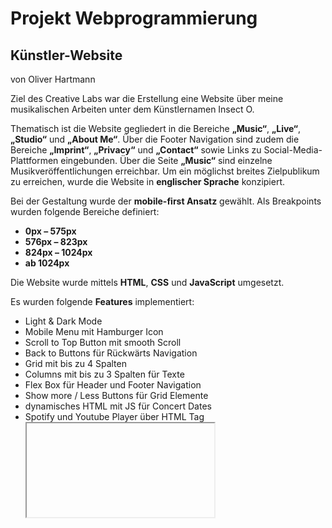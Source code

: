 # Projekt Webprogrammierung  
## Künstler-Website
von Oliver Hartmann

Ziel des Creative Labs war die Erstellung eine Website über meine musikalischen Arbeiten unter dem Künstlernamen Insect O.

Thematisch ist die Website gegliedert in die Bereiche **„Music“**, **„Live“**, **„Studio“** und **„About Me“**. Über die Footer Navigation sind zudem die Bereiche  **„Imprint“**, **„Privacy“** und **„Contact“** sowie Links zu Social-Media-Plattformen eingebunden. Über die Seite **„Music“** sind einzelne Musikveröffentlichungen erreichbar. Um ein möglichst breites Zielpublikum zu erreichen, wurde die Website in **englischer Sprache** konzipiert.

Bei der Gestaltung wurde der **mobile-first Ansatz** gewählt. Als Breakpoints wurden folgende Bereiche definiert:

- **0px – 575px** 
- **576px – 823px**
- **824px – 1024px**
- **ab 1024px**

Die Website wurde mittels **HTML**, **CSS** und **JavaScript** umgesetzt.

Es wurden folgende **Features** implementiert:

- Light & Dark Mode
- Mobile Menu mit Hamburger Icon
- Scroll to Top Button mit smooth Scroll
- Back to Buttons für Rückwärts Navigation
- Grid mit bis zu 4 Spalten
- Columns mit bis zu 3 Spalten für Texte
- Flex Box für Header und Footer Navigation
- Show more / Less Buttons für Grid Elemente
- dynamisches HTML mit JS für Concert Dates
- Spotify und Youtube Player über HTML Tag <iframe>
- mp3 und mov Video Dateien über HTML Tag <video>
- weboptimierte Bilder im Format Webp
- Hero Bilder in Abhängigkeit der Viewport-Breite
- verschiedene Hover Animationen
- responsive Skalierung der Überschriften mit clamp()
- visueller Focus für Bedienung mit Keyboard

Die Website wurde in den Browsern Mozilla Firefox, Google Chrome sowie Apple Safarie getestet. Für den Test der Sprachausgabe wurde Voice Over auf Mac verwendet. Die Fehleruntersuchung wurden in den Google Chrome Developer Tools durchgeführt. Die Überprüfung der Barrierefreiheit mit Google Lighthouse ergab 100% Barrierefreiheit nach WCAG2.1 (AA) und WIA.
